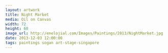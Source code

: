 ```yaml
---
layout: artwork
title: Night Market
media: Oil on Canvas 
width: 72
height: 60 
image_url: http://enelojial.com/Images/Paintings/2013/NightMarket.jpg
date: 2013-12-03 12:00:00
tags: paintings sogan art-stage-singapore
---
```

